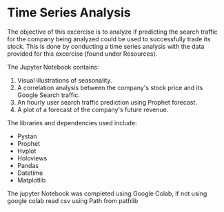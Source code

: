 # Time Series Analysis

The objective of this excercise is to analyze if predicting the search traffic for the company being analyzed could be used to successfully trade its stock.
This is done by conducting a time series analysis with the data provided for this excercise (found under Resources). 

The Jupyter Notebook contains:
1) Visual illustrations of seasonality.
2) A correlation analysis between the company's stock price and its Google Search traffic.
3) An hourly user search traffic prediction using Prophet forecast.
4) A plot of a forecast of the company's future revenue.

The libraries and dependencies used include:
- Pystan
- Prophet
- Hvplot
- Holoviews
- Pandas
- Datetime
- Matplotlib

The jupyter Notebook was completed using Google Colab, if not using google colab read csv using Path from pathlib
